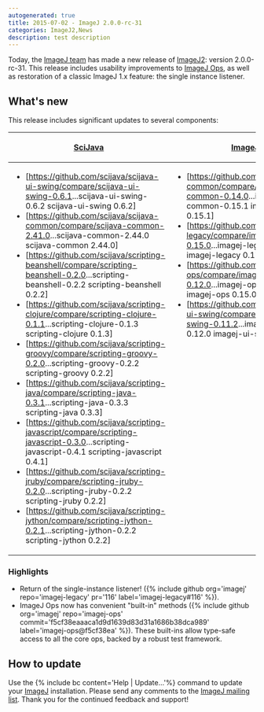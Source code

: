 ```yaml
---
autogenerated: true
title: 2015-07-02 - ImageJ 2.0.0-rc-31
categories: ImageJ2,News
description: test description
---
```


Today, the [ImageJ team](/about/contributors) has made a new release of [ImageJ2](/software/imagej2): version 2.0.0-rc-31. This release includes usability improvements to [ImageJ Ops](/develop/imagej-ops), as well as restoration of a classic ImageJ 1.x feature: the single instance listener.

What's new
----------

This release includes significant updates to several components:

<table><thead><tr class="header"><th style="vertical-align: top"><p><a href="https://github.com/scijava">SciJava</a></p></th><th><p><a href="https://github.com/imagej">ImageJ</a></p></th><th><p><a href="https://github.com/imagej">ImgLib2</a></p></th></tr></thead><tbody><tr class="odd"><td><ul><li>[<a href="https://github.com/scijava/scijava-ui-swing/compare/scijava-ui-swing-0.6.1">https://github.com/scijava/scijava-ui-swing/compare/scijava-ui-swing-0.6.1</a>...scijava-ui-swing-0.6.2 scijava-ui-swing 0.6.2]</li><li>[<a href="https://github.com/scijava/scijava-common/compare/scijava-common-2.41.0">https://github.com/scijava/scijava-common/compare/scijava-common-2.41.0</a>...scijava-common-2.44.0 scijava-common 2.44.0]</li><li>[<a href="https://github.com/scijava/scripting-beanshell/compare/scripting-beanshell-0.2.0">https://github.com/scijava/scripting-beanshell/compare/scripting-beanshell-0.2.0</a>...scripting-beanshell-0.2.2 scripting-beanshell 0.2.2]</li><li>[<a href="https://github.com/scijava/scripting-clojure/compare/scripting-clojure-0.1.1">https://github.com/scijava/scripting-clojure/compare/scripting-clojure-0.1.1</a>...scripting-clojure-0.1.3 scripting-clojure 0.1.3]</li><li>[<a href="https://github.com/scijava/scripting-groovy/compare/scripting-groovy-0.2.0">https://github.com/scijava/scripting-groovy/compare/scripting-groovy-0.2.0</a>...scripting-groovy-0.2.2 scripting-groovy 0.2.2]</li><li>[<a href="https://github.com/scijava/scripting-java/compare/scripting-java-0.3.1">https://github.com/scijava/scripting-java/compare/scripting-java-0.3.1</a>...scripting-java-0.3.3 scripting-java 0.3.3]</li><li>[<a href="https://github.com/scijava/scripting-javascript/compare/scripting-javascript-0.3.0">https://github.com/scijava/scripting-javascript/compare/scripting-javascript-0.3.0</a>...scripting-javascript-0.4.1 scripting-javascript 0.4.1]</li><li>[<a href="https://github.com/scijava/scripting-jruby/compare/scripting-jruby-0.2.0">https://github.com/scijava/scripting-jruby/compare/scripting-jruby-0.2.0</a>...scripting-jruby-0.2.2 scripting-jruby 0.2.2]</li><li>[<a href="https://github.com/scijava/scripting-jython/compare/scripting-jython-0.2.1">https://github.com/scijava/scripting-jython/compare/scripting-jython-0.2.1</a>...scripting-jython-0.2.2 scripting-jython 0.2.2]</li></ul></td><td style="vertical-align: top"><ul><li>[<a href="https://github.com/imagej/imagej-common/compare/imagej-common-0.14.0">https://github.com/imagej/imagej-common/compare/imagej-common-0.14.0</a>...imagej-common-0.15.1 imagej-common 0.15.1]</li><li>[<a href="https://github.com/imagej/imagej-legacy/compare/imagej-legacy-0.15.0">https://github.com/imagej/imagej-legacy/compare/imagej-legacy-0.15.0</a>...imagej-legacy-0.17.0 imagej-legacy 0.17.0]</li><li>[<a href="https://github.com/imagej/imagej-ops/compare/imagej-ops-0.12.0">https://github.com/imagej/imagej-ops/compare/imagej-ops-0.12.0</a>...imagej-ops-0.15.0 imagej-ops 0.15.0]</li><li>[<a href="https://github.com/imagej/imagej-ui-swing/compare/imagej-ui-swing-0.11.2">https://github.com/imagej/imagej-ui-swing/compare/imagej-ui-swing-0.11.2</a>...imagej-ui-swing-0.12.0 imagej-ui-swing 0.12.0]</li></ul></td><td style="vertical-align: top"><ul><li>[<a href="https://github.com/imglib/imglib2/compare/imglib2-2.2.1">https://github.com/imglib/imglib2/compare/imglib2-2.2.1</a>...imglib2-2.3.0 imglib2 2.3.0]</li><li>[<a href="https://github.com/imglib/imglib2-algorithm/compare/imglib2-algorithm-0.2.1">https://github.com/imglib/imglib2-algorithm/compare/imglib2-algorithm-0.2.1</a>...imglib2-algorithm-0.3.0 imglib2-algorithm 0.3.0]</li><li>[<a href="https://github.com/imglib/imglib2-algorithm-gpl/compare/imglib2-algorithm-gpl-0.1.3">https://github.com/imglib/imglib2-algorithm-gpl/compare/imglib2-algorithm-gpl-0.1.3</a>...imglib2-algorithm-gpl-0.1.5 imglib2-algorithm-gpl 0.1.5]</li></ul></td></tr></tbody></table>

### Highlights

-   Return of the single-instance listener! ({% include github org='imagej' repo='imagej-legacy' pr='116' label='imagej-legacy\#116' %}).
-   ImageJ Ops now has convenient "built-in" methods ({% include github org='imagej' repo='imagej-ops' commit='f5cf38eaaaca1d9d1639d83d31a1686b38dca989' label='imagej-ops@f5cf38ea' %}). These built-ins allow type-safe access to all the core ops, backed by a robust test framework.

How to update
-------------

Use the {% include bc content='Help | Update...'%} command to update your [ImageJ](/about) installation. Please send any comments to the [ImageJ mailing list](/about/mailing-lists). Thank you for the continued feedback and support!

 
